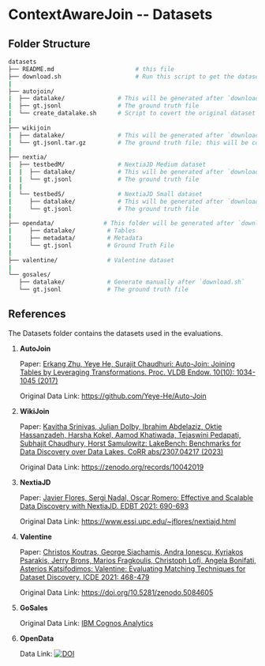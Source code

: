 # ContextAwareJoin -- Datasets


## Folder Structure

```bash
datasets
├── README.md                       # this file
├── download.sh                     # Run this script to get the datasets in the required format.
|  
├── autojoin/               
|  ├── datalake/               # This will be generated after `download.sh`
|  ├── gt.jsonl                # The ground truth file
|  └── create_datalake.sh      # Script to covert the original dataset into a datalake
|  
├── wikijoin
|  ├── datalake/               # This will be generated after `download.sh`
|  └── gt.jsonl.tar.gz         # The ground truth file; this will be converted to gt.jsonl after `download.sh`
|  
├── nextia/   
|  ├── testbedM/               # NextiaJD Medium dataset
|  |  ├── datalake/            # This will be generated after `download.sh`
|  |  └── gt.jsonl             # The ground truth file
|  |  
|  └── testbedS/               # NextiaJD Small dataset
|     ├── datalake/            # This will be generated after `download.sh`
|     └── gt.jsonl             # The ground truth file
|
├── opendata/              # This folder will be generated after `download.sh`
|     ├── datalake/         # Tables 
|     ├── metadata/         # Metadata 
|     └── gt.jsonl          # Ground Truth File
|  
├── valentine/              # Valentine dataset
|  
└── gosales/                 
   ├── datalake/            # Generate manually after `download.sh`
   └── gt.jsonl             # The ground truth file

```

## References



The Datasets folder contains the datasets used in the evaluations.

1. **AutoJoin**


    Paper: [Erkang Zhu, Yeye He, Surajit Chaudhuri: Auto-Join: Joining Tables by Leveraging Transformations. Proc. VLDB Endow. 10(10): 1034-1045 (2017)](http://www.vldb.org/pvldb/vol10/p1034-he.pdf)
    
    Original Data Link: https://github.com/Yeye-He/Auto-Join

2. **WikiJoin**
    
    Paper: [Kavitha Srinivas, Julian Dolby, Ibrahim Abdelaziz, Oktie Hassanzadeh, Harsha Kokel, Aamod Khatiwada, Tejaswini Pedapati, Subhajit Chaudhury, Horst Samulowitz: LakeBench: Benchmarks for Data Discovery over Data Lakes. CoRR abs/2307.04217 (2023)](https://doi.org/10.48550/arXiv.2307.04217)
    
    Original Data Link: https://zenodo.org/records/10042019

3. **NextiaJD**

    Paper: [Javier Flores, Sergi Nadal, Oscar Romero: Effective and Scalable Data Discovery with NextiaJD. EDBT 2021: 690-693](https://openproceedings.org/2021/conf/edbt/p184.pdf)

    Original Data Link: https://www.essi.upc.edu/~jflores/nextiajd.html 

4. **Valentine**  
    
    Paper: [Christos Koutras, George Siachamis, Andra Ionescu, Kyriakos Psarakis, Jerry Brons, Marios Fragkoulis, Christoph Lofi, Angela Bonifati, Asterios Katsifodimos: Valentine: Evaluating Matching Techniques for Dataset Discovery. ICDE 2021: 468-479](https://doi.org/10.1109/ICDE51399.2021.00047)
    
    Original Data Link: https://doi.org/10.5281/zenodo.5084605 

5. **GoSales**

    Original Data Link: [IBM Cognos Analytics](https://accelerator.ca.analytics.ibm.com/bi/?perspective=authoring&pathRef=.public_folders%2FIBM%2BAccelerator%2BCatalog%2FContent%2FDEP00001&id=iD268937B6FDA49679A7F69574B242692)


6. **OpenData**

    Data Link: [![DOI](https://zenodo.org/badge/DOI/10.5281/zenodo.15881731.svg)](https://doi.org/10.5281/zenodo.15881731)
